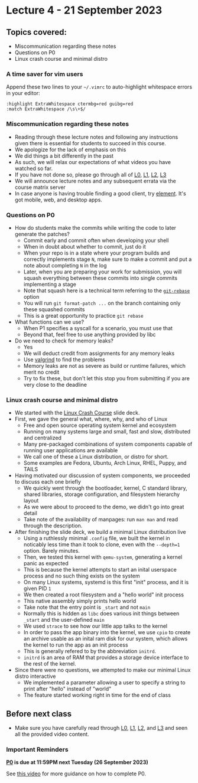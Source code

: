 # Lecture 4 - 21 September 2023

## Topics covered:

* Miscommunication regarding these notes
* Questions on P0
* Linux crash course and minimal distro

### A time saver for vim users

Append these two lines to your `~/.vimrc` to auto-highlight whitespace errors in your editor:

```
:highlight ExtraWhitespace ctermbg=red guibg=red
:match ExtraWhitespace /\s\+$/
```

### Miscommunication regarding these notes

* Reading through these lecture notes and following any instructions given there is essential for students to succeed in this course.
* We apologize for the lack of emphasis on this
* We did things a bit differently in the past
* As such, we will relax our expectations of what videos you have watched so far.
* If you have not done so, please go through all of [L0](L00), [L1](L01), [L2](L02), [L3](L03)
* We will announce lecture notes and any subsequent errata via the course matrix server
* In case anyone is having trouble finding a good client, try [element](https://element.io/). It's got mobile, web, and desktop apps.

### Questions on P0

* How do students make the commits while writing the code to later generate the patches?
	* Commit early and commit often when developing your shell
	* When in doubt about whether to commit, just do it
	* When your repo is in a state where your program builds and correctly implements stage `N`, make sure to make a commit and put a note about completing `N` in the log
	* Later, when you are preparing your work for submission, you will squash everything between these commits into single commits implementing a stage
	* Note that squash here is a technical term referring to the [`git-rebase`](https://git-scm.com/docs/git-rebase) option
	* You will run `git format-patch ...` on the branch containing only these squashed commits
	* This is a great opportunity to practice `git rebase` 
* What functions can we use?
	* When P1 specifies a syscall for a scenario, you must use that
	* Beyond that, feel free to use anything provided by libc
* Do we need to check for memory leaks?
	* Yes
	* We will deduct credit from assignments for any memory leaks
	* Use [valgrind](https://valgrind.org/) to find the problems
	* Memory leaks are not as severe as build or runtime failures, which merit no credit
	* Try to fix these, but don't let this stop you from submitting if you are very close to the deadline

### Linux crash course and minimal distro

* We started with the [Linux Crash Course](/slides/linux_crash_course.html) slide deck.
* First, we gave the general what, where, why, and who of Linux
	* Free and open source operating system kernel and ecosystem
	* Running on many systems large and small, fast and slow, distributed and centralized
	* Many pre-packaged combinations of system components capable of running user applications are available
	* We call one of these a Linux distribution, or distro for short.
	* Some examples are Fedora, Ubuntu, Arch Linux, RHEL, Puppy, and TAILS
* Having motivated our discussion of system components, we proceeded to discuss each one briefly
	* We quickly went through the bootloader, kernel, C standard library, shared libraries, storage configuration, and filesystem hierarchy layout
	* As we were about to proceed to the demo, we didn't go into great detail
	* Take note of the availability of manpages: run `man man` and read through the description.
* After finishing the slide deck, we build a minimal Linux distribution live
	* Using a ruthlessly minimal `.config` file, we built the kernel in noticably less time than it took to clone, even with the `--depth=1` option. Barely minutes.
	* Then, we tested this kernel with `qemu-system`, generating a kernel panic as expected
	* This is because the kernel attempts to start an inital userspace process and no such thing exists on the system
	* On many Linux systems, systemd is this first "init" process, and it is given PID `1`
	* We then created a root filesystem and a "hello world" init process
	* This native assembly simply prints hello world
	* Take note that the entry point is `_start` and not `main`
	* Normally this is hidden as `libc` does various init things between `_start` and the user-defined `main`
	* We used `strace` to see how our little app talks to the kernel
	* In order to pass the app binary into the kernel, we use `cpio` to create an archive usable as an inital ram disk for our system, which allows the kernel to run the app as an init process
	* This is generally refered to by the abbreviation `initrd`. 
	* `initrd` is an area of RAM that provides a storage device interface to the rest of the kernel.
* Since there were no questions, we attempted to make our minimal Linux distro interactive
	* We implemented a parameter allowing a user to specify a string to print after "hello" instead of "world"
	* The feature started working right in time for the end of class

## Before next class

* Make sure you have carefully read through [L0](L00), [L1](L01), [L2](L02), and [L3](L03) and seen all the provided video content.

### Important Reminders

**[P0](/course/fall2023/assignments/P0) is due at 11:59PM next Tuesday (26 September 2023)**

See [this video](https://www.youtube.com/watch?v=JqljsuVaUIU) for more guidance on how to complete P0.
